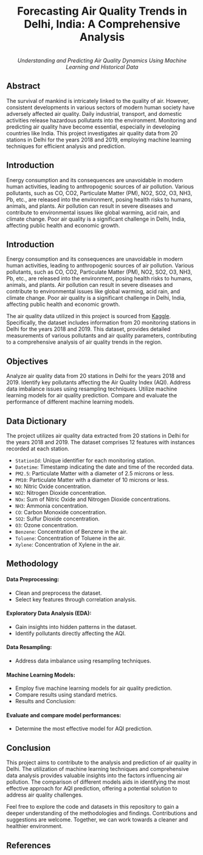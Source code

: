 <h1 align="center">Forecasting Air Quality Trends in Delhi, India: A Comprehensive Analysis</h1>
<p align="center">
  <br>
  <em>Understanding and Predicting Air Quality Dynamics Using Machine Learning and Historical Data</em>
  <br>
</p>

## **Abstract**
The survival of mankind is intricately linked to the quality of air. However, consistent developments in various sectors of modern human society have adversely affected air quality. Daily industrial, transport, and domestic activities release hazardous pollutants into the environment. Monitoring and predicting air quality have become essential, especially in developing countries like India. This project investigates air quality data from 20 stations in Delhi for the years 2018 and 2019, employing machine learning techniques for efficient analysis and prediction.

## Introduction
Energy consumption and its consequences are unavoidable in modern human activities, leading to anthropogenic sources of air pollution. Various pollutants, such as CO, CO2, Particulate Matter (PM), NO2, SO2, O3, NH3, Pb, etc., are released into the environment, posing health risks to humans, animals, and plants. Air pollution can result in severe diseases and contribute to environmental issues like global warming, acid rain, and climate change. Poor air quality is a significant challenge in Delhi, India, affecting public health and economic growth.

## Introduction

Energy consumption and its consequences are unavoidable in modern human activities, leading to anthropogenic sources of air pollution. Various pollutants, such as CO, CO2, Particulate Matter (PM), NO2, SO2, O3, NH3, Pb, etc., are released into the environment, posing health risks to humans, animals, and plants. Air pollution can result in severe diseases and contribute to environmental issues like global warming, acid rain, and climate change. Poor air quality is a significant challenge in Delhi, India, affecting public health and economic growth.

The air quality data utilized in this project is sourced from [Kaggle](https://www.kaggle.com/datasets/rohanrao/air-quality-data-in-india). Specifically, the dataset includes information from 20 monitoring stations in Delhi for the years 2018 and 2019. This dataset, provides detailed measurements of various pollutants and air quality parameters, contributing to a comprehensive analysis of air quality trends in the region.


## Objectives
Analyze air quality data from 20 stations in Delhi for the years 2018 and 2019.
Identify key pollutants affecting the Air Quality Index (AQI).
Address data imbalance issues using resampling techniques.
Utilize machine learning models for air quality prediction.
Compare and evaluate the performance of different machine learning models.

## Data Dictionary
The project utilizes air quality data extracted from 20 stations in Delhi for the years 2018 and 2019. The dataset comprises 12 features with instances recorded at each station.

- `StationId`: Unique identifier for each monitoring station.
- `Datetime`: Timestamp indicating the date and time of the recorded data.
- `PM2.5`: Particulate Matter with a diameter of 2.5 microns or less.
- `PM10`: Particulate Matter with a diameter of 10 microns or less.
- `NO`: Nitric Oxide concentration.
- `NO2`: Nitrogen Dioxide concentration.
- `NOx`: Sum of Nitric Oxide and Nitrogen Dioxide concentrations.
- `NH3`: Ammonia concentration.
- `CO`: Carbon Monoxide concentration.
- `SO2`: Sulfur Dioxide concentration.
- `O3`: Ozone concentration.
- `Benzene`: Concentration of Benzene in the air.
- `Toluene`: Concentration of Toluene in the air.
- `Xylene`: Concentration of Xylene in the air.

## Methodology

#### Data Preprocessing:

- Clean and preprocess the dataset.
- Select key features through correlation analysis.

#### Exploratory Data Analysis (EDA):

- Gain insights into hidden patterns in the dataset.
- Identify pollutants directly affecting the AQI.

#### Data Resampling:

- Address data imbalance using resampling techniques.

#### Machine Learning Models:

- Employ five machine learning models for air quality prediction.
- Compare results using standard metrics.
- Results and Conclusion:

#### Evaluate and compare model performances:

- Determine the most effective model for AQI prediction.

## Conclusion

This project aims to contribute to the analysis and prediction of air quality in Delhi. The utilization of machine learning techniques and comprehensive data analysis provides valuable insights into the factors influencing air pollution. The comparison of different models aids in identifying the most effective approach for AQI prediction, offering a potential solution to address air quality challenges.

Feel free to explore the code and datasets in this repository to gain a deeper understanding of the methodologies and findings. Contributions and suggestions are welcome. Together, we can work towards a cleaner and healthier environment.

## References
